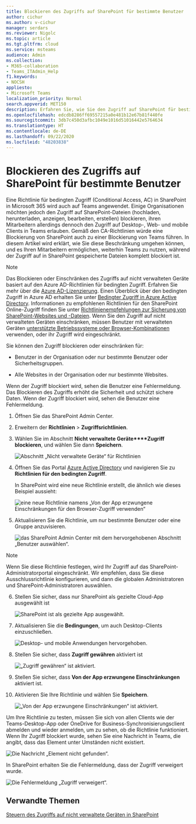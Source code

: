 ```yaml
---
title: Blockieren des Zugriffs auf SharePoint für bestimmte Benutzer
author: cichur
ms.author: v-cichur
manager: serdars
ms.reviewer: Nigolc
ms.topic: article
ms.tgt.pltfrm: cloud
ms.service: msteams
audience: Admin
ms.collection:
- M365-collaboration
- Teams_ITAdmin_Help
f1.keywords:
- NOCSH
appliesto:
- Microsoft Teams
localization_priority: Normal
search.appverid: MET150
description: Erfahren Sie, wie Sie den Zugriff auf SharePoint für bestimmte Benutzer blockieren
ms.openlocfilehash: edcdb8286ff69557215a0e481b12e67b81f440fe
ms.sourcegitcommit: 3db7c450d3afbc1049e1016d51016442e5764634
ms.translationtype: HT
ms.contentlocale: de-DE
ms.lasthandoff: 09/22/2020
ms.locfileid: "48203838"
---
```

# <a name="block-access-to-sharepoint-for-specific-users"></a>Blockieren des Zugriffs auf SharePoint für bestimmte Benutzer

Eine Richtlinie für bedingten Zugriff (Conditional Access, AC) in SharePoint in Microsoft 365 wird auch auf Teams angewendet. Einige Organisationen möchten jedoch den Zugriff auf SharePoint-Dateien (hochladen, herunterladen, anzeigen, bearbeiten, erstellen) blockieren, ihren Mitarbeitern allerdings dennoch den Zugriff auf Desktop-, Web- und mobile Clients in Teams erlauben. Gemäß den CA-Richtlinien würde eine Blockierung von SharePoint auch zu einer Blockierung von Teams führen. In diesem Artikel wird erklärt, wie Sie diese Beschränkung umgehen können, und es Ihren Mitarbeitern ermöglichen, weiterhin Teams zu nutzen, während der Zugriff auf in SharePoint gespeicherte Dateien komplett blockiert ist.

> [!Note]
> Das Blockieren oder Einschränken des Zugriffs auf nicht verwalteten Geräte basiert auf den Azure AD-Richtlinien für bedingten Zugriff. Erfahren Sie mehr über die [Azure AD-Lizenzierung](https://azure.microsoft.com/pricing/details/active-directory/). Einen Überblick über den bedingten Zugriff in Azure AD erhalten Sie unter [Bedingter Zugriff in Azure Active Directory](https://docs.microsoft.com/azure/active-directory/conditional-access/overview). Informationen zu empfohlenen Richtlinien für den SharePoint Online-Zugriff finden Sie unter [Richtlinienempfehlungen zur Sicherung von SharePoint-Websites und -Dateien](https://docs.microsoft.com/microsoft-365/enterprise/sharepoint-file-access-policies). Wenn Sie den Zugriff auf nicht verwalteten Geräten einschränken, müssen Benutzer mit verwalteten Geräten [unterstützte Betriebssysteme oder Browser-Kombinationen](https://docs.microsoft.com/azure/active-directory/conditional-access/technical-reference#client-apps-condition) verwenden, oder ihr Zugriff wird eingeschränkt.

Sie können den Zugriff blockieren oder einschränken für:

- Benutzer in der Organisation oder nur bestimmte Benutzer oder Sicherheitsgruppen.

- Alle Websites in der Organisation oder nur bestimmte Websites.

Wenn der Zugriff blockiert wird, sehen die Benutzer eine Fehlermeldung. Das Blockieren des Zugriffs erhöht die Sicherheit und schützt sichere Daten. Wenn der Zugriff blockiert wird, sehen die Benutzer eine Fehlermeldung.

1. Öffnen Sie das SharePoint Admin Center.

2. Erweitern der **Richtlinien** > **Zugriffsrichtlinien**.

3. Wählen Sie im Abschnitt **Nicht verwaltete Geräte****Zugriff blockieren**, und wählen Sie dann **Speichern**.

   ![Abschnitt „Nicht verwaltete Geräte“ für Richtlinien](media/no-sharepoint-access1.png)

4. Öffnen Sie das Portal [Azure Active Directory](https://portal.azure.com/#blade/Microsoft_AAD_IAM/ConditionalAccessBlade/Policies) und navigieren Sie zu **Richtlinien für den bedingten Zugriff**.

    In SharePoint wird eine neue Richtlinie erstellt, die ähnlich wie dieses Beispiel aussieht:

    ![eine neue Richtlinie namens „Von der App erzwungene Einschränkungen für den Browser-Zugriff verwenden“](media/no-sharepoint-access2.png)

5. Aktualisieren Sie die Richtlinie, um nur bestimmte Benutzer oder eine Gruppe anzuvisieren.

    ![das SharePoint Admin Center mit dem hervorgehobenen Abschnitt „Benutzer auswählen“.](media/no-sharepoint-access2b.png)

  > [!Note]
> Wenn Sie diese Richtlinie festlegen, wird Ihr Zugriff auf das SharePoint-Administratorportal eingeschränkt. Wir empfehlen, dass Sie diese Ausschlussrichtlinie konfigurieren, und dann die globalen Administratoren und SharePoint-Administratoren auswählen.

6. Stellen Sie sicher, dass nur SharePoint als gezielte Cloud-App ausgewählt ist

    ![SharePoint ist als gezielte App ausgewählt.](media/no-sharepoint-access3.png)

7. Aktualisieren Sie die **Bedingungen**, um auch Desktop-Clients einzuschließen.

    ![Desktop- und mobile Anwendungen hervorgehoben.](media/no-sharepoint-access4.png)

8. Stellen Sie sicher, dass **Zugriff gewähren** aktiviert ist

    ![„Zugriff gewähren“ ist aktiviert.](media/no-sharepoint-access5.png)

9. Stellen Sie sicher, dass **Von der App erzwungene Einschränkungen** aktiviert ist.

10. Aktivieren Sie Ihre Richtlinie und wählen Sie **Speichern**.

    ![„Von der App erzwungene Einschränkungen“ ist aktiviert.](media/no-sharepoint-access6.png)

Um Ihre Richtlinie zu testen, müssen Sie sich von allen Clients wie der Teams-Desktop-App oder OneDrive for Business-Synchronisierungsclient abmelden und wieder anmelden, um zu sehen, ob die Richtlinie funktioniert. Wenn Ihr Zugriff blockiert wurde, sehen Sie eine Nachricht in Teams, die angibt, dass das Element unter Umständen nicht existiert.

 ![Die Nachricht „Element nicht gefunden“.](media/access-denied-sharepoint.png)

In SharePoint erhalten Sie die Fehlermeldung, dass der Zugriff verweigert wurde.

![Die Fehlermeldung „Zugriff verweigert“.](media/blocked-access-warning.png)

## <a name="related-topics"></a>Verwandte Themen

[Steuern des Zugriffs auf nicht verwaltete Geräten in SharePoint](https://docs.microsoft.com/sharepoint/control-access-from-unmanaged-devices)
